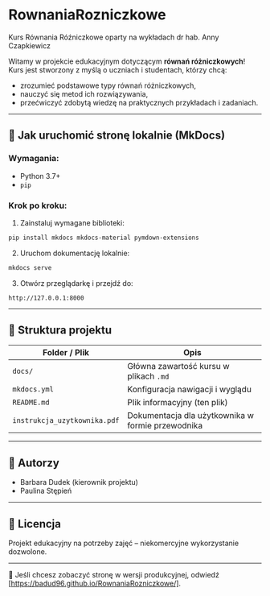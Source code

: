 # RownaniaRozniczkowe
Kurs Równania Róźniczkowe oparty na wykładach dr hab. Anny Czapkiewicz

Witamy w projekcie edukacyjnym dotyczącym **równań różniczkowych**! Kurs jest stworzony z myślą o uczniach i studentach, którzy chcą:

- zrozumieć podstawowe typy równań różniczkowych,
- nauczyć się metod ich rozwiązywania,
- przećwiczyć zdobytą wiedzę na praktycznych przykładach i zadaniach.

---

## 🚀 Jak uruchomić stronę lokalnie (MkDocs)

### Wymagania:
- Python 3.7+
- `pip`

### Krok po kroku:

1. Zainstaluj wymagane biblioteki:

```bash
pip install mkdocs mkdocs-material pymdown-extensions
```

2. Uruchom dokumentację lokalnie:

```bash
mkdocs serve
```

3. Otwórz przeglądarkę i przejdź do:
```
http://127.0.0.1:8000
```

---

## 📁 Struktura projektu

| Folder / Plik               | Opis                                                                 |
|-----------------------------|----------------------------------------------------------------------|
| `docs/`                     | Główna zawartość kursu w plikach `.md`                               |
| `mkdocs.yml`                | Konfiguracja nawigacji i wyglądu                                     |
| `README.md`                 | Plik informacyjny (ten plik)                                         |
| `instrukcja_uzytkownika.pdf`| Dokumentacja dla użytkownika w formie przewodnika                    |

---

## 👥 Autorzy
- Barbara Dudek (kierownik projektu)
- Paulina Stępień

---

## 📄 Licencja
Projekt edukacyjny na potrzeby zajęć – niekomercyjne wykorzystanie dozwolone.

---

📌 Jeśli chcesz zobaczyć stronę w wersji produkcyjnej, odwiedź [https://badud96.github.io/RownaniaRozniczkowe/].
